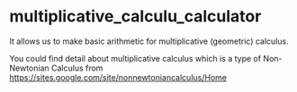 # multiplicative_calculu_calculator

It allows us to make basic arithmetic for multiplicative (geometric) calculus.

You could find detail about multiplicative calculus which is a type of Non-Newtonian Calculus
from https://sites.google.com/site/nonnewtoniancalculus/Home
